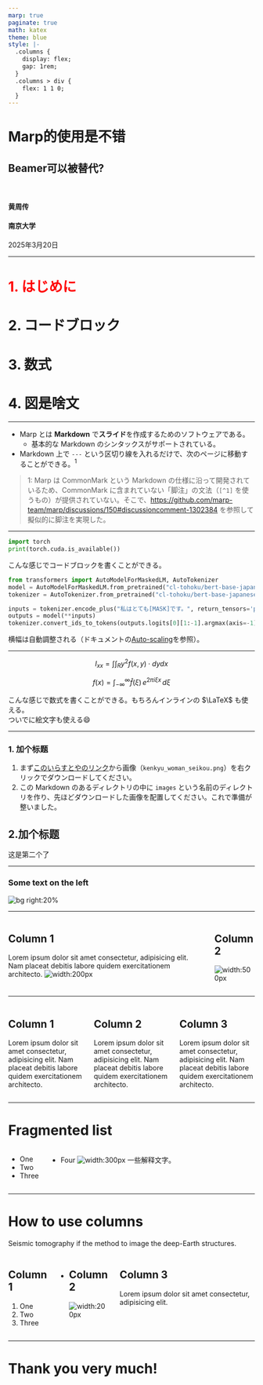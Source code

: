 ```yaml
---
marp: true
paginate: true
math: katex
theme: blue
style: |-
  .columns {
    display: flex;
    gap: 1rem;
  }
  .columns > div {
    flex: 1 1 0;
  }
---
```

<!-- _class: lead -->

#  Marp的使用是不错

## Beamer可以被替代?

<br>

#### **黄周传**
#### 南京大学
2025年3月20日

---

<!-- 
_class: lead
_header: 目次 
_text-align: center
-->

# <font color="#ff0000"> 1. はじめに</font>
# 2. コードブロック
# 3. 数式
# 4. 図是啥文

---

<!-- _header: はじめに -->

- Marp とは **Markdown** で**スライド**を作成するためのソフトウェアである。
  - 基本的な Markdown のシンタックスがサポートされている。
- Markdown 上で `---` という区切り線を入れるだけで、次のページに移動することができる。$^1$

> 1: Marp は CommonMark という Markdown の仕様に沿って開発されているため、CommonMark に含まれていない「脚注」の文法（`[^1]` を使うもの）が提供されていない。そこで、https://github.com/marp-team/marp/discussions/150#discussioncomment-1302384 を参照して擬似的に脚注を実現した。

---

<!-- _header: コードブロック -->

```python
import torch
print(torch.cuda.is_available())
```

こんな感じでコードブロックを書くことができる。

```python
from transformers import AutoModelForMaskedLM, AutoTokenizer
model = AutoModelForMaskedLM.from_pretrained("cl-tohoku/bert-base-japanese-whole-word-masking")
tokenizer = AutoTokenizer.from_pretrained("cl-tohoku/bert-base-japanese-whole-word-masking")

inputs = tokenizer.encode_plus("私はとても[MASK]です。", return_tensors='pt')
outputs = model(**inputs)
tokenizer.convert_ids_to_tokens(outputs.logits[0][1:-1].argmax(axis=-1))
```

横幅は自動調整される（ドキュメントの[Auto-scaling](https://github.com/marp-team/marp-core#auto-scaling-features)を参照）。

---

<!-- _header: 数式 -->

$$ I_{xx}=\int\int_Ry^2f(x,y)\cdot{}dydx $$

$$
f(x) = \int_{-\infty}^\infty
    \hat f(\xi)\,e^{2 \pi i \xi x}
    \,d\xi
$$

こんな感じで数式を書くことができる。もちろんインラインの $\LaTeX$ も使える。  
ついでに絵文字も使える:smile:

---

<!-- _header: 図是啥文 -->
### 1. 加个标题
1. まず[このいらすとやのリンク](https://www.irasutoya.com/2018/10/blog-post_723.html)から画像（`kenkyu_woman_seikou.png`）を右クリックでダウンロードしてください。
2. この Markdown のあるディレクトリの中に `images` という名前のディレクトリを作り、先ほどダウンロードした画像を配置してください。これで準備が整いました。
## 2.加个标题
这是第二个了

---
<!-- _header: Image -->

### Some text on the left
![bg right:20%](https://git.nju.edu.cn/huangz/images/-/raw/main/pictures/2025/03/14_8_42_47_20250314084246854.png)

---
<!-- _header: 2 Columns-->


<div class="columns">
<div>

## Column 1

Lorem ipsum dolor sit amet consectetur, adipisicing elit. Nam placeat debitis labore quidem exercitationem architecto.
![width:200px](https://git.nju.edu.cn/huangz/images/-/raw/main/pictures/2025/03/14_8_42_47_20250314084246854.png)

</div>
<div>

## Column 2

![width:500px](https://git.nju.edu.cn/huangz/images/-/raw/main/pictures/2025/03/14_8_42_47_20250314084246854.png)

</div>
</div>

---
<!-- _header: 3 Columns-->

<div class="columns">
<div>

## Column 1

Lorem ipsum dolor sit amet consectetur, adipisicing elit. Nam placeat debitis labore quidem exercitationem architecto.

</div>
<div>

## Column 2

Lorem ipsum dolor sit amet consectetur, adipisicing elit. Nam placeat debitis labore quidem exercitationem architecto.

</div>
<div>

## Column 3

Lorem ipsum dolor sit amet consectetur, adipisicing elit. Nam placeat debitis labore quidem exercitationem architecto.

</div>
</div>

---

<!-- _header: Fragmented list-->
# Fragmented list
<div class="columns">
<div>

- One
- Two
- Three

</div>

<div>

* Four
	![width:300px](https://git.nju.edu.cn/huangz/images/-/raw/main/pictures/2025/03/12_20_5_1_hzc.jpg)
	一些解释文字。
</div>
</div>

---

<!-- _header: Fragmented list-->
# How to use columns
Seismic tomography if the method to image the deep-Earth structures.
<div class="columns">
<div>

## Column 1


1) One
2) Two
3) Three

</div>
<div>

* ## Column 2

	![width:200px](https://git.nju.edu.cn/huangz/images/-/raw/main/pictures/2025/03/12_20_4_58_1.jpg)

</div>
<div>

## Column 3
Lorem ipsum dolor sit amet consectetur, adipisicing elit. 

</div>
</div>

---
<!--
_class: lead
_paginate: skip
-->
# Thank you very much!

